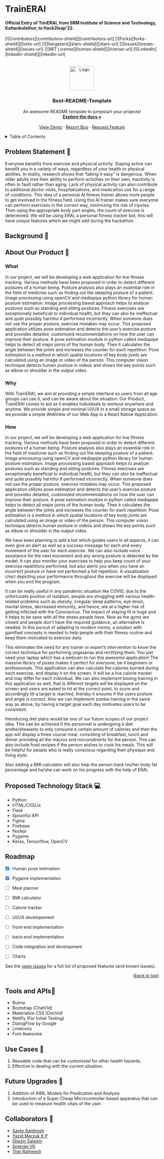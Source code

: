 # TrainERAI

#### Official Entry of TrinERAI, from SRM Institute of Science and Technology, Kattankulathur, to Hack2leap'22.

[![Contributors][contributors-shield]][contributors-url]
[![Forks][forks-shield]][forks-url]
[![Stargazers][stars-shield]][stars-url]
[![Issues][issues-shield]][issues-url]
[![MIT License][license-shield]][license-url]
[![LinkedIn][linkedin-shield]][linkedin-url]



<!-- PROJECT LOGO -->
<br />
<div align="center">
  <a href="https://github.com/othneildrew/Best-README-Template">
    <img src="images/logo.png" alt="Logo" width="80" height="80">
  </a>

  <h3 align="center">Best-README-Template</h3>

  <p align="center">
    An awesome README template to jumpstart your projects!
    <br />
    <a href="https://github.com/othneildrew/Best-README-Template"><strong>Explore the docs »</strong></a>
    <br />
    <br />
    <a href="https://github.com/othneildrew/Best-README-Template">View Demo</a>
    ·
    <a href="https://github.com/othneildrew/Best-README-Template/issues">Report Bug</a>
    ·
    <a href="https://github.com/othneildrew/Best-README-Template/issues">Request Feature</a>
  </p>
</div>



<!-- TABLE OF CONTENTS -->
<details>
  <summary>Table of Contents</summary>
  <ol>
    <li>
      <a href="#about-the-project">About The Project</a>
      <ul>
        <li><a href="#built-with">Built With</a></li>
      </ul>
    </li>
    <li>
      <a href="#getting-started">Getting Started</a>
      <ul>
        <li><a href="#prerequisites">Prerequisites</a></li>
        <li><a href="#installation">Installation</a></li>
      </ul>
    </li>
    <li><a href="#usage">Usage</a></li>
    <li><a href="#roadmap">Roadmap</a></li>
    <li><a href="#contributing">Contributing</a></li>
    <li><a href="#license">License</a></li>
    <li><a href="#contact">Contact</a></li>
    <li><a href="#acknowledgments">Acknowledgments</a></li>
  </ol>
</details>


## Problem Statement 🚧

Everyone benefits from exercise and physical activity. Staying active can benefit you in a variety of ways, regardless of your health or physical abilities. In reality, research shows that “taking it easy” is dangerous. When older adults lose their ability to perform activities on their own, inactivity is often to fault rather than aging. Lack of physical activity can also contribute to additional doctor visits, hospitalizations, and medication use for a range of conditions. This idea of a personal AI fitness trainer allows more people to get involved in the fitness field. Using this AI trainer makes sure everyone can perform exercises in the correct way, minimizing the risk of injuries. Then using the appropriate body part angles, the count of exercise is determined. We will be using ERAI, a personal fitness tracker bot; this will have unique features which we might add during the hackathon.

## Background 📖

 
## About Our Product 🔧

### What
In our project, we will be developing a web application for live fitness tracking. Various methods have been proposed in order to detect different postures of a human being. Posture analysis also plays an essential role in the field of medicine such as finding out the sleeping posture of a patient. Image processing using openCV and mediapipe python library for human posture estimation. Image processing based approach helps to analyze postures such as standing and sitting postures. Fitness exercises are exceptionally beneficial to individual health, but they can also be ineffectual and quite possibly harmful if performed incorrectly. When someone does not use the proper posture, exercise mistakes may occur. This proposed application utilizes pose estimation and detects the user’s exercise posture and provides detailed, customized recommendations on how the user can improve their posture. A pose estimation module in python called mediapipe helps to detect all major joints of the human body. Then it calculates the angle between the joints and increases the counter for each repetition. Pose estimation is a method in which spatial locations of key body joints are calculated using an image or video of the person. This computer vision technique detects human posture in videos and shows the key points such as elbow or shoulder in the output video.

### Why

 With TrainERAI, we aim at providing a simple interface so users from all age groups can use it, and can be aware about the situation. Our Product, TrainERAI comes to aid as it enables individuals to workout anywhere and anytime. We provide simple and minimal UI/UX in a small storage space as we provide a simple WebView of our Web App in a React Native Application.

### How
In our project, we will be developing a web application for live fitness tracking. Various methods have been proposed in order to detect different postures of a human being. Posture analysis also plays an essential role in the field of medicine such as finding out the sleeping posture of a patient. Image processing using openCV and mediapipe python library for human posture estimation. Image processing based approach helps to analyze postures such as standing and sitting postures. Fitness exercises are exceptionally beneficial to individual health, but they can also be ineffectual and quite possibly harmful if performed incorrectly. When someone does not use the proper posture, exercise mistakes may occur. This proposed application utilizes pose estimation and detects the user’s exercise posture and provides detailed, customized recommendations on how the user can improve their posture. A pose estimation module in python called mediapipe helps to detect all major joints of the human body. Then it calculates the angle between the joints and increases the counter for each repetition. Pose estimation is a method in which spatial locations of key body joints are calculated using an image or video of the person. This computer vision technique detects human posture in videos and shows the key points such as elbow or shoulder in the output video.

We have been planning to add a bot which guides users in all aspects, it can even give an alert as well as a success message for each and every movement of the user for each exercise. We can also include voice assistance for the next movement and any wrong posture is detected by the model. It can also monitor your exercises to help you keep count of your exercise repetitions performed, but also alerts you when you have an incorrect posture or have not performed a full repetition. A visualization chart depicting your performance throughout the exercise will be displayed when you end the program. 

It can be really useful in any pandemic situation like COVID, due to the unfortunate position of isolation, people are struggling with various health-related problems such as obesity, irregular sleep patterns, eye strain, mental stress, decreased immunity, and hence, are at a higher risk of getting infected with the Coronavirus. The impact of staying fit is huge and it helps to be sane with all the stress people have. Now as the gyms are closed and people don't have the required guidance, an alternative is needed. In this pursuit of adapting to modern norms, a solution with gamified concepts is needed to help people with their fitness routine and keep them motivated to exercise daily.

This eliminates the need for any trainer or expert’s intervention to know the correct technique for performing yogasanas and rectifying them. You just need your laptop which has a webcam to run this awesome application! The massive library of poses makes it perfect for everyone, be it beginners or professionals. This application can also calculate the calories burned during each exercise, and display it on the screen. It will be a live calorie tracker and may differ for each individual. We can also implement boxing training in this application as well, that is different targets will be displayed on the screen and users are asked to hit at the correct point, to score and accordingly till a target is reached, thereby it ensures if the users posture and angle is correct. Also we can implement zumba training in the same way as above, by having a target goal each day motivates users to be consistent. 

Introducing diet plans would be one of our future scopes of our project idea. This can be achieved if the personnel is undergoing a diet andhe/shewants to only consume a certain amount of calories and then the app will display a three course meal, consisting of breakfast, lunch and dinner providing all the macros and micronutrients for the person. This can also include food recipes if the person wishes to cook his meals. This will be helpful for people who is really conscious regarding their physique and living style.

Also adding a BMI calculator will also help the person track his/her body fat percentage and he/she can work on his progress with the help of ERAI.


## Proposed Technology Stack 💻

- Python
- HTML/CSS/Js
- Flask
- Spoonful API
- Figma
- Firebase
- Nodejs
- Pygame
- Keras, Tensorflow, OpenCV

## Roadmap

- [x] Human pose estimation 
- [x] Pygame implementation
- [ ] Meal planner
- [ ] BMI calculator
- [ ] Calorie tracker
- [ ] UI/UX developement 
- [ ] front-end implementation
- [ ] back-end implementation
- [ ] Code integration and development 
- [ ] Charts


See the [open issues](https://github.com/othneildrew/Best-README-Template/issues) for a full list of proposed features (and known issues).

<p align="right">(<a href="#readme-top">back to top</a>)</p>

## Tools and APIs🎯

- Bulma
- Bootstrap (ChatVid)
- Materialize CSS (DocVid)
- Netlify (For Initial Testing)
- DialogFlow by Google
- LineIcons
- Font Awesome

## Use Cases 🤝

1. Reusable code that can be customized for other health hazards.
2. Effective in dealing with the current situation.

## Future Upgrades 👀

1. Addition of AIML Models for Predication and Analysis
2. Introduction of a Super Cheap Microcontroller based apparatus that can be used to measure health vitals of the user.

## Collaborators 🤖

- [Santo Santhosh](https://github.com/santomat-5111)
- [Yazid Marzuk K P](https://github.com/yazidmarzuk)
- [Shezin Saleem](https://github.com/Eshaan-B)
- [Sreerag VK](https://github.com/dhruvbhatt702)
- [Thej Ratheesh](https://github.com/Sidharth092)
